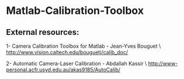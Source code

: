 # Matlab-Calibration-Toolbox

External resources:
----------------------
1- Camera Calibration Toolbox for Matlab - Jean-Yves Bouguet \\
http://www.vision.caltech.edu/bouguetj/calib_doc/

2- Automatic Camera-Laser Calibration - Abdallah Kassir \\
http://www-personal.acfr.usyd.edu.au/akas9185/AutoCalib/

